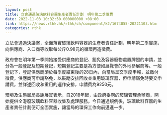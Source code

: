 ```yaml
---
layout: post
title: 立會通過玻璃飲料容器生產者責任計劃　明年第二季徵費
date: 2022-11-03 10:32:50.000000000 +08:00
link: https://news.rthk.hk/rthk/ch/component/k2/1674055-20221103.htm
categories: rthk
---
```


立法會通過決議案，全面落實玻璃飲料容器的生產者責任計劃，明年第二季實施，向供應商、入口商等收取每公斤0.98元的循環再造徵費。

政府會在明年第一季開始接受供應商的登記、豁免及容器廢物處置牌照的申請，並分為一般登記及短期登記，短期登記主要是為方便如展覽會的外地參展商等。一般登記下，登記供應商須於每季度結束後的28日內，向當局呈交季度申報，並繳付徵費。供應商可申請豁免，以鼓勵安排回收並重用玻璃容器，但申請豁免時要交申請費，並詳述回收和重用的運作安排，申請費為9250元。 

環境及生態局局長謝展寰表示，自2018年起，由政府委聘的玻璃管理承辦商，開始提供全港廢玻璃飲料容器收集及處理服務，今日通過規例後，玻璃飲料容器的生產者責任計劃便可全面實施，讓當局的環保工作向前邁進一步。
